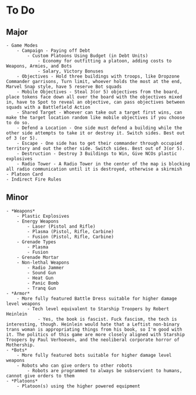 # **To Do**
## **Major**
    - Game Modes
        - Campaign - Paying off Debt
            - Custom Platoons Using Budget (in Debt Units)
                - Economy for outfitting a platoon, adding costs to Weapons, Armies, and Bots
                - Salary, Victory Bonuses
        - Objectives - Hold three buildings with troops, like Dropzone Commander garrisons, Turn limit, whoever holds the most at the end, Marvel Snap style, have 5 reserve Bot squads
        - Mobile Objectives - Steal 3(or 5) objectives from the board, place tokens face down all over the board with the objectives mixed in, have to Spot to reveal an objective, can pass objectives between squads with a Battlefield Action
        - Shared Target - Whoever can take out a target first wins, can make the target location random like mobile objectives if you choose to do so.
        - Defend a Location - One side must defend a building while the other side attempts to take it or destroy it. Switch sides. Best out of 3 (or 5).
        - Escape - One side has to get their commander through occupied territory and out the other side. Switch sides. Best out of 3(or 5).
        - Destruction - Destroy 3 Buildings to Win, Give NCOs plastic explosives
        - Radio Tower - A Radio Tower in the center of the map is blocking all radio communication until it is destroyed, otherwise a skirmish
    - Platoon Card
    - Indirect Fire Rules
    
## **Minor**
    - *Weapons*
        - Plastic Explosives
        - Energy Weapons
            - Laser (Pistol and Rifle)
            - Plasma (Pistol, Rifle, Carbine)
            - Fusion (Pistol, Rifle, Carbine)
        - Grenade Types
            - Plasma
            - Fusion
        - Grenade Mortar
        - Non-lethal Weapons
            - Radio Jammer
            - Sound Gun
            - Heat Gun
            - Panic Bomb
            - Tranq Gun
    - *Armor*
        - More fully featured Battle Dress suitable for higher damage level weapons
            - Tech level equivalent to Starship Troopers by Robert Heinlein
                - Yes, the book is fascist. Fuck fascism, the tech is interesting, though. Heinlein would hate that a Leftist non-binary trans woman is appropriating things from his book, so I'm good with it. The politics of this game are more closely aligned with Starship Troopers by Paul Verhoeven, and the neoliberal corporate horror of Mothership.
    - *Bots*
        - More fully featured bots suitable for higher damage level weapons
        - Robots who can give orders to other robots
            - Robots are programmed to always be subservient to humans, cannot give orders to them
    - *Platoons*
        - Platoon(s) using the higher powered equipment